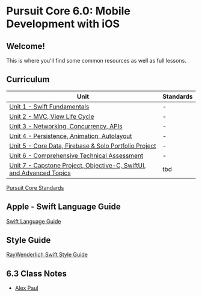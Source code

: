 # Pursuit Core 6.0: Mobile Development with iOS

## Welcome!

This is where you'll find some common resources as well as full lessons.

## Curriculum

| Unit | Standards |
| --- | --- |
| [Unit 1 - Swift Fundamentals](./fundamentals/README.md) | - |
| [Unit 2 - MVC, View Life Cycle](./mvc-view-lifecycle/README.md)| - |
| [Unit 3 - Networking, Concurrency, APIs](./networking-concurrency-apis/README.md) | - |
| [Unit 4 - Persistence, Animation, Autolayout](./persistence-animation-autolayout/README.md) | - |
| [Unit 5 - Core Data, Firebase & Solo Portfolio Project](./core-data-firebase-and-solo-portfolio-project/README.md) | - |
| [Unit 6 - Comprehensive Technical Assessment](./comprehensive-technical-assessment) | - |
| [Unit 7 - Capstone Project, Objective-C, SwiftUI, and Advanced Topics](./obj-c-and-advanced-topics) | tbd |

[Pursuit Core Standards](https://joinpursuit.github.io/Pursuit-Core-Standards/)


## Apple - Swift Language Guide
[Swift Language Guide](https://docs.swift.org/swift-book/LanguageGuide/TheBasics.html)  

## Style Guide
[RayWenderlich Swift Style Guide](https://github.com/raywenderlich/swift-style-guide#spacing)

## 6.3 Class Notes

- [Alex Paul](https://github.com/alexpaul/lecture-resources)

